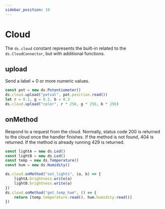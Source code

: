 ```yaml
---
sidebar_position: 10
---
```


# Cloud

The `ds.cloud` constant represents the built-in related to the `ds.CloudConnector`,
but with additional functions.

## upload

Send a label + 0 or more numeric values.

```ts
const pot = new ds.Potentiometer()
ds.cloud.upload("potval", pot.position.read())
let r = 0.1, g = 0.2, b = 0.3
ds.cloud.upload("color", r * 256, g * 256, b * 256)
```

## onMethod

Respond to a request from the cloud.
Normally, status code 200 is returned to the cloud once the handler finishes.
If the method is not found, 404 is returned.
If the method is already running 429 is returned.

```ts edit
const lightA = new ds.Led()
const lightB = new ds.Led()
const temp = new ds.Temperature()
const hum = new ds.Humidity()

ds.cloud.onMethod("set_lights", (a, b) => {
    lightA.brightness.write(a)
    lightB.brightness.write(a)
})
ds.cloud.onMethod("get_temp_hum", () => {
    return [temp.temperature.read(), hum.humidity.read()]
})
```